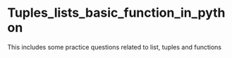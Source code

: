 # Tuples_lists_basic_function_in_python
This includes some practice questions related to list, tuples and functions
